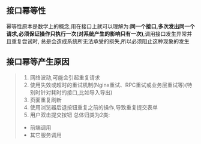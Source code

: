 ## 接口幂等性
幂等性原本是数学上的概念,用在接口上就可以理解为:**同一个接口,多次发出同一个请求,必须保证操作只执行一次(对系统产生的影响只有一次)**,调用接口发生异常并且重复尝试时,
总是会造成系统所无法承受的损失,所以必须阻止这种现象的发生

## 接口幂等产生原因
> 1. 网络波动,可能会引起重复请求
> 2. 使用失效或超时的重试机制(Nginx重试、RPC重试或业务层重试等)(特别时针对耗时的接口,比如导入导出)
> 3. 页面重复刷新
> 4. 使用浏览器后退按钮重复之前的操作,导致重复提交表单
> 5. 用户双击提交按钮
> 总体归类为2类:
> + 前端调用
> + 其它服务调用